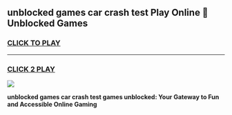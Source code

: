 
## unblocked games car crash test Play Online 👋 Unblocked Games
<h3>
<a href="https://premium.freeplayer.one?title=unblocked_games_car_crash_test&ref=19F">CLICK TO PLAY</a></h3>
<hr>

<h3>
<a href="https://premium.freeplayer.one?title=unblocked_games_car_crash_test&ref=19F">CLICK 2 PLAY</a>
  
</h3>

<a href="https://premium.freeplayer.one?title=unblocked_games_car_crash_test&ref=19F"><img src="https://clearcache.store/games.png"></a>


**unblocked games car crash test games unblocked: Your Gateway to Fun and Accessible Online Gaming**
